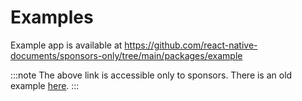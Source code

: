 # Examples

Example app is available at https://github.com/react-native-documents/sponsors-only/tree/main/packages/example

:::note
The above link is accessible only to sponsors. There is an old example [here](https://github.com/rnmods/react-native-document-picker/tree/master/example).
:::
